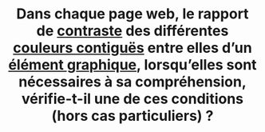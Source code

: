 ---
title: Dans chaque page web, le rapport de [contraste](#contraste) des différentes [couleurs contiguës](#couleur-d-arriere-plan-contigue-et-couleur-contigue) entre elles d’un [élément graphique](#element-graphique), lorsqu’elles sont nécessaires à sa compréhension, vérifie-t-il une de ces conditions (hors cas particuliers) ?
steps:
- Le rapport de [contraste](#contraste) est de 3:1, au moins ;
- Un [mécanisme](#mecanisme-qui-permet-d-afficher-un-rapport-de-contraste-conforme) permet un rapport de [contraste](#contraste) de 3:1, au moins.
---